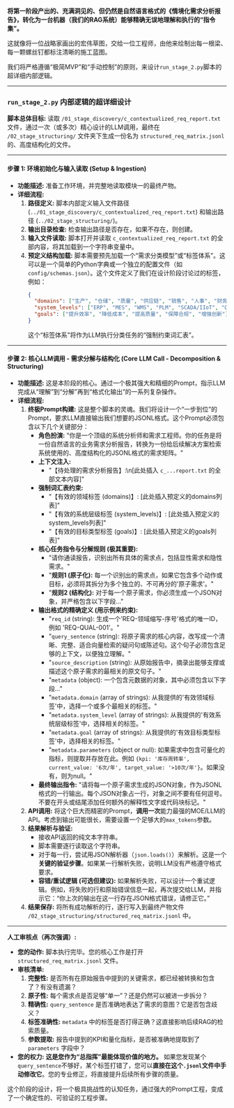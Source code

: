 **将第一阶段产出的、充满洞见的、但仍然是自然语言格式的《情境化需求分析报告》，转化为一台机器（我们的RAG系统）能够精确无误地理解和执行的“指令集”。**

这就像将一位战略家画出的宏伟草图，交给一位工程师，由他来绘制出每一根梁、每一颗螺丝钉都标注清晰的施工蓝图。

我们将严格遵循“极简MVP”和“手动控制”的原则，来设计`run_stage_2.py`脚本的超详细内部逻辑。

---

### `run_stage_2.py` 内部逻辑的超详细设计

**脚本总体目标:** 读取 `/01_stage_discovery/c_contextualized_req_report.txt` 文件，通过一次（或多次）精心设计的LLM调用，最终在 `/02_stage_structuring/` 文件夹下生成一份名为 `structured_req_matrix.jsonl` 的、高度结构化的文件。

---

#### **步骤 1: 环境初始化与输入读取 (Setup & Ingestion)**

*   **功能描述:** 准备工作环境，并完整地读取模块一的最终产物。
*   **详细流程:**
    1.  **路径定义:** 脚本内部定义输入文件路径 (`../01_stage_discovery/c_contextualized_req_report.txt`) 和输出路径 (`../02_stage_structuring/`)。
    2.  **输出目录检查:** 检查输出路径是否存在，如果不存在，则创建。
    3.  **输入文件读取:** 脚本打开并读取 `c_contextualized_req_report.txt` 的全部内容，将其加载到一个字符串变量中。
    4.  **预定义结构加载:** 脚本需要预先加载一个“需求分类模型”或“标签体系”。这可以是一个简单的Python字典或一个独立的配置文件（如 `config/schemas.json`）。这个文件定义了我们在设计阶段讨论过的标签，例如：
        ```json
        {
          "domains": ["生产", "仓储", "质量", "供应链", "销售", "人事", "财务"],
          "system_levels": ["ERP", "MES", "WMS", "PLM", "SCADA/IIoT", "CRM"],
          "goals": ["提升效率", "降低成本", "提高质量", "保障合规", "增强创新"]
        }
        ```
        这个“标签体系”将作为LLM执行分类任务的“强制约束词汇表”。

---

#### **步骤 2: 核心LLM调用 - 需求分解与结构化 (Core LLM Call - Decomposition & Structuring)**

*   **功能描述:** 这是本阶段的核心。通过一个极其强大和精细的Prompt，指示LLM完成从“理解”到“分解”再到“格式化输出”的一系列复杂操作。
*   **详细流程:**
    1.  **终极Prompt构建:** 这是整个脚本的灵魂。我们将设计一个“一步到位”的Prompt，要求LLM直接输出我们想要的JSONL格式。这个Prompt必须包含以下几个关键部分：
        *   **角色扮演:** "你是一个顶级的系统分析师和需求工程师。你的任务是将一份自然语言的业务需求分析报告，转换为一份给后续解决方案检索系统使用的、高度结构化的JSONL格式的需求矩阵。"
        *   **上下文注入:**
            *   "【待处理的需求分析报告】:\n[此处插入 `c_...report.txt` 的全部文本内容]"
        *   **强制词汇表约束:**
            *   "【有效的领域标签 (domains)】: [此处插入预定义的domains列表]"
            *   "【有效的系统层级标签 (system_levels)】: [此处插入预定义的system_levels列表]"
            *   "【有效的目标类型标签 (goals)】: [此处插入预定义的goals列表]"
        *   **核心任务指令与分解规则 (极其重要):**
            *   "请你通读报告，识别出所有具体的需求点，包括显性需求和隐性需求。"
            *   "**规则1 (原子化):** 每一个识别出的需求点，如果它包含多个动作或目标，必须将其拆分为多个独立的、不可再分的'原子需求'。"
            *   "**规则2 (结构化):** 对于每一个原子需求，你必须生成一个JSON对象，并严格包含以下字段..."
        *   **输出格式的精确定义 (用示例来约束):**
            *   "`req_id` (string): 生成一个'REQ-领域缩写-序号'格式的唯一ID，例如 'REQ-QUAL-001'。"
            *   "`query_sentence` (string): 将原子需求的核心内容，改写成一个清晰、完整、适合向量检索的疑问句或陈述句。这个句子必须包含足够的上下文，以便独立理解。"
            *   "`source_description` (string): 从原始报告中，摘录出能够支撑或描述这个原子需求的最相关的原文句子。"
            *   "`metadata` (object): 一个包含元数据的对象，其中必须包含以下字段..."
            *   "`metadata.domain` (array of strings): 从我提供的'有效领域标签'中，选择一个或多个最相关的标签。"
            *   "`metadata.system_level` (array of strings): 从我提供的'有效系统层级标签'中，选择相关的标签。"
            *   "`metadata.goal` (array of strings): 从我提供的'有效目标类型标签'中，选择相关的标签。"
            *   "`metadata.parameters` (object or null): 如果需求中包含可量化的指标，则提取并存放在此。例如 `{kpi: '库存周转率', current_value: '6次/年', target_value: '>10次/年'}`。如果没有，则为null。"
        *   **最终输出指令:** "请将每一个原子需求生成的JSON对象，作为JSONL格式的一行输出。每个JSON对象占一行，对象之间不要有任何逗号。不要在开头或结尾添加任何额外的解释性文字或代码块标记。"
    2.  **API调用:** 将这个巨大而精密的Prompt，**调用一次**能力最强的MOE/LLM的API。考虑到输出可能很长，需要设置一个足够大的`max_tokens`参数。
    3.  **结果解析与验证:**
        *   接收API返回的纯文本字符串。
        *   脚本需要逐行读取这个字符串。
        *   对于每一行，尝试用JSON解析器（`json.loads()`）来解析。这是一个**关键的验证步骤**。如果某一行解析失败，说明LLM没有严格遵守格式要求。
        *   **容错/重试逻辑 (可选但建议):** 如果解析失败，可以设计一个重试逻辑。例如，将失败的行和原始错误信息一起，再次提交给LLM，并指示它：“你上次的输出在这一行存在JSON格式错误，请修正它。”
    4.  **结果保存:** 将所有成功解析的行，逐行写入到最终产物文件 `/02_stage_structuring/structured_req_matrix.jsonl` 中。

---

**人工审核点（再次强调）:**
*   **您的动作:** 脚本执行完毕。您的核心工作是打开 `structured_req_matrix.jsonl` 文件。
*   **审核清单:**
    1.  **完整性:** 是否所有在原始报告中提到的关键需求，都已经被转换和包含了？有没有遗漏？
    2.  **原子性:** 每个需求点是否足够“单一”？还是仍然可以被进一步拆分？
    3.  **精确性:** `query_sentence` 是否准确地表达了需求的意图？它是否包含歧义？
    4.  **标签准确性:** `metadata` 中的标签是否打得正确？这直接影响后续RAG的检索质量。
    5.  **参数提取:** 报告中提到的KPI和量化指标，是否被准确地提取到了 `parameters` 字段中？
*   **您的权力:** **这是您作为“总指挥”最能体现价值的地方。** 如果您发现某个`query_sentence`不够好，某个标签打错了，您可以**直接在这个`.jsonl`文件中手动修改它**。您的专业修正，将直接提升后续所有步骤的质量。

这个阶段的设计，将一个极具挑战性的认知任务，通过强大的Prompt工程，变成了一个确定性的、可验证的工程步骤。